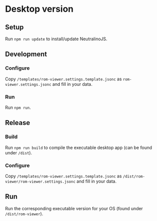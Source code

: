 # Desktop version

## Setup

Run `npm run update` to install/update NeutralinoJS.

## Development

### Configure

Copy `/templates/rom-viewer.settings.template.jsonc` as `rom-viewer.settings.jsonc` and fill in your data.

### Run

Run `npm run`.

## Release

### Build

Run `npm run build` to compile the executable desktop app (can be found under `/dist`).

### Configure

Copy `/templates/rom-viewer.settings.template.jsonc` as `/dist/rom-viewer/rom-viewer.settings.jsonc` and fill in your data.

## Run

Run the corresponding executable version for your OS (found under `/dist/rom-viewer`).
